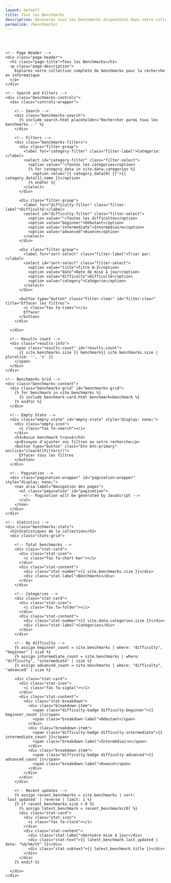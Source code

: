 ```yaml
---
layout: default
title: Tous les Benchmarks
description: Découvrez tous les benchmarks disponibles dans notre collection
permalink: /benchmarks/
---
```


<div class="benchmarks-page">
  <div class="container">
    
    <!-- Page Header -->
    <div class="page-header">
      <h1 class="page-title">Tous les Benchmarks</h1>
      <p class="page-description">
        Explorez notre collection complète de benchmarks pour la recherche en informatique
      </p>
    </div>
    
    <!-- Search and Filters -->
    <div class="benchmarks-controls">
      <div class="controls-wrapper">
        
        <!-- Search -->
        <div class="benchmarks-search">
          {% include search.html placeholder="Rechercher parmi tous les benchmarks..." %}
        </div>
        
        <!-- Filters -->
        <div class="benchmarks-filters">
          <div class="filter-group">
            <label for="category-filter" class="filter-label">Catégorie:</label>
            <select id="category-filter" class="filter-select">
              <option value="">Toutes les catégories</option>
              {% for category_data in site.data.categories %}
                <option value="{{ category_data[0] }}">{{ category_data[1].name }}</option>
              {% endfor %}
            </select>
          </div>
          
          <div class="filter-group">
            <label for="difficulty-filter" class="filter-label">Difficulté:</label>
            <select id="difficulty-filter" class="filter-select">
              <option value="">Toutes les difficultés</option>
              <option value="beginner">Débutant</option>
              <option value="intermediate">Intermédiaire</option>
              <option value="advanced">Avancé</option>
            </select>
          </div>
          
          <div class="filter-group">
            <label for="sort-select" class="filter-label">Trier par:</label>
            <select id="sort-select" class="filter-select">
              <option value="title">Titre A-Z</option>
              <option value="date">Date de mise à jour</option>
              <option value="difficulty">Difficulté</option>
              <option value="category">Catégorie</option>
            </select>
          </div>
          
          <button type="button" class="filter-clear" id="filter-clear" title="Effacer les filtres">
            <i class="fas fa-times"></i>
            Effacer
          </button>
        </div>
        
      </div>
      
      <!-- Results count -->
      <div class="results-info">
        <span class="results-count" id="results-count">
          {{ site.benchmarks.size }} benchmark{{ site.benchmarks.size | pluralize: '', 's' }}
        </span>
      </div>
    </div>
    
    <!-- Benchmarks Grid -->
    <div class="benchmarks-content">
      <div class="benchmarks-grid" id="benchmarks-grid">
        {% for benchmark in site.benchmarks %}
          {% include benchmark-card.html benchmark=benchmark %}
        {% endfor %}
      </div>
      
      <!-- Empty State -->
      <div class="empty-state" id="empty-state" style="display: none;">
        <div class="empty-icon">
          <i class="fas fa-search"></i>
        </div>
        <h3>Aucun benchmark trouvé</h3>
        <p>Essayez d'ajuster vos filtres ou votre recherche</p>
        <button type="button" class="btn btn-primary" onclick="clearAllFilters()">
          Effacer tous les filtres
        </button>
      </div>
      
      <!-- Pagination -->
      <div class="pagination-wrapper" id="pagination-wrapper" style="display: none;">
        <nav aria-label="Navigation des pages">
          <ul class="pagination" id="pagination">
            <!-- Pagination will be generated by JavaScript -->
          </ul>
        </nav>
      </div>
    </div>
    
    <!-- Statistics -->
    <div class="benchmarks-stats">
      <h2>Statistiques de la collection</h2>
      <div class="stats-grid">
        
        <!-- Total benchmarks -->
        <div class="stat-card">
          <div class="stat-icon">
            <i class="fas fa-chart-bar"></i>
          </div>
          <div class="stat-content">
            <div class="stat-number">{{ site.benchmarks.size }}</div>
            <div class="stat-label">Benchmarks</div>
          </div>
        </div>
        
        <!-- Categories -->
        <div class="stat-card">
          <div class="stat-icon">
            <i class="fas fa-folder"></i>
          </div>
          <div class="stat-content">
            <div class="stat-number">{{ site.data.categories.size }}</div>
            <div class="stat-label">Catégories</div>
          </div>
        </div>
        
        <!-- By difficulty -->
        {% assign beginner_count = site.benchmarks | where: "difficulty", "beginner" | size %}
        {% assign intermediate_count = site.benchmarks | where: "difficulty", "intermediate" | size %}
        {% assign advanced_count = site.benchmarks | where: "difficulty", "advanced" | size %}
        
        <div class="stat-card">
          <div class="stat-icon">
            <i class="fas fa-signal"></i>
          </div>
          <div class="stat-content">
            <div class="stat-breakdown">
              <div class="breakdown-item">
                <span class="difficulty-badge difficulty-beginner">{{ beginner_count }}</span>
                <span class="breakdown-label">Débutant</span>
              </div>
              <div class="breakdown-item">
                <span class="difficulty-badge difficulty-intermediate">{{ intermediate_count }}</span>
                <span class="breakdown-label">Intermédiaire</span>
              </div>
              <div class="breakdown-item">
                <span class="difficulty-badge difficulty-advanced">{{ advanced_count }}</span>
                <span class="breakdown-label">Avancé</span>
              </div>
            </div>
          </div>
        </div>
        
        <!-- Recent updates -->
        {% assign recent_benchmarks = site.benchmarks | sort: 'last_updated' | reverse | limit: 1 %}
        {% if recent_benchmarks.size > 0 %}
          {% assign latest_benchmark = recent_benchmarks[0] %}
          <div class="stat-card">
            <div class="stat-icon">
              <i class="fas fa-clock"></i>
            </div>
            <div class="stat-content">
              <div class="stat-label">Dernière mise à jour</div>
              <div class="stat-text">{{ latest_benchmark.last_updated | date: "%d/%m/%Y" }}</div>
              <div class="stat-subtext">{{ latest_benchmark.title }}</div>
            </div>
          </div>
        {% endif %}
        
      </div>
    </div>
    
  </div>
</div>

<style>
.benchmarks-page {
  padding: 2rem 0;
}

.page-header {
  text-align: center;
  margin-bottom: 3rem;
}

.page-title {
  font-size: 2.5rem;
  color: #2c3e50;
  margin-bottom: 1rem;
}

.page-description {
  font-size: 1.125rem;
  color: #6c757d;
  max-width: 600px;
  margin: 0 auto;
}

.benchmarks-controls {
  background-color: #f8f9fa;
  padding: 2rem;
  border-radius: 8px;
  margin-bottom: 3rem;
}

.controls-wrapper {
  display: flex;
  flex-direction: column;
  gap: 2rem;
  margin-bottom: 1rem;
}

.benchmarks-search {
  max-width: 600px;
  margin: 0 auto;
}

.benchmarks-filters {
  display: flex;
  flex-wrap: wrap;
  gap: 1rem;
  justify-content: center;
  align-items: end;
}

.filter-group {
  display: flex;
  flex-direction: column;
  min-width: 150px;
}

.filter-label {
  font-size: 0.875rem;
  font-weight: 500;
  color: #495057;
  margin-bottom: 0.25rem;
}

.filter-select {
  padding: 0.5rem 0.75rem;
  font-size: 0.875rem;
  border: 1px solid #ced4da;
  border-radius: 4px;
  background-color: #fff;
  color: #495057;
  transition: border-color 0.15s ease-in-out, box-shadow 0.15s ease-in-out;
}

.filter-select:focus {
  border-color: #3498db;
  outline: 0;
  box-shadow: 0 0 0 2px rgba(52, 152, 219, 0.25);
}

.filter-clear {
  display: flex;
  align-items: center;
  gap: 0.5rem;
  padding: 0.5rem 1rem;
  font-size: 0.875rem;
  color: #6c757d;
  background-color: transparent;
  border: 1px solid #ced4da;
  border-radius: 4px;
  cursor: pointer;
  transition: all 0.15s ease-in-out;
  height: fit-content;
}

.filter-clear:hover {
  color: #495057;
  background-color: #e9ecef;
  border-color: #adb5bd;
}

.results-info {
  text-align: center;
}

.results-count {
  font-size: 0.875rem;
  color: #6c757d;
  font-weight: 500;
}

.benchmarks-content {
  margin-bottom: 4rem;
}

.benchmarks-grid {
  display: grid;
  grid-template-columns: repeat(auto-fit, minmax(350px, 1fr));
  gap: 2rem;
  margin-bottom: 3rem;
}

.empty-state {
  text-align: center;
  padding: 4rem 2rem;
  color: #6c757d;
}

.empty-icon {
  font-size: 4rem;
  margin-bottom: 1.5rem;
  opacity: 0.5;
}

.empty-state h3 {
  font-size: 1.5rem;
  margin-bottom: 1rem;
  color: #495057;
}

.empty-state p {
  font-size: 1.125rem;
  margin-bottom: 2rem;
}

.benchmarks-stats {
  background-color: #f8f9fa;
  padding: 3rem 2rem;
  border-radius: 8px;
  text-align: center;
}

.benchmarks-stats h2 {
  color: #2c3e50;
  margin-bottom: 2rem;
}

.stats-grid {
  display: grid;
  grid-template-columns: repeat(auto-fit, minmax(200px, 1fr));
  gap: 2rem;
}

.stat-card {
  background: #fff;
  padding: 2rem;
  border-radius: 8px;
  box-shadow: 0 2px 4px rgba(0, 0, 0, 0.1);
  display: flex;
  align-items: center;
  gap: 1rem;
}

.stat-icon {
  font-size: 2.5rem;
  color: #3498db;
}

.stat-content {
  flex: 1;
  text-align: left;
}

.stat-number {
  font-size: 2rem;
  font-weight: 700;
  color: #2c3e50;
  line-height: 1;
}

.stat-label {
  font-size: 0.875rem;
  color: #6c757d;
  text-transform: uppercase;
  letter-spacing: 0.5px;
  margin-top: 0.25rem;
}

.stat-text {
  font-size: 1.25rem;
  font-weight: 600;
  color: #2c3e50;
}

.stat-subtext {
  font-size: 0.875rem;
  color: #6c757d;
  margin-top: 0.25rem;
}

.stat-breakdown {
  display: flex;
  flex-direction: column;
  gap: 0.5rem;
}

.breakdown-item {
  display: flex;
  align-items: center;
  gap: 0.5rem;
}

.breakdown-label {
  font-size: 0.875rem;
  color: #6c757d;
}

@media (max-width: 768px) {
  .page-title {
    font-size: 2rem;
  }
  
  .benchmarks-filters {
    flex-direction: column;
    align-items: stretch;
  }
  
  .filter-group {
    min-width: auto;
  }
  
  .benchmarks-grid {
    grid-template-columns: 1fr;
    gap: 1.5rem;
  }
  
  .stats-grid {
    grid-template-columns: 1fr;
    gap: 1.5rem;
  }
  
  .stat-card {
    flex-direction: column;
    text-align: center;
  }
  
  .stat-content {
    text-align: center;
  }
}
</style>

<script>
// Initialize category filters for benchmarks page
document.addEventListener('DOMContentLoaded', function() {
  if (typeof CategoryFilters !== 'undefined') {
    new CategoryFilters();
  }
  
  // Clear all filters function
  window.clearAllFilters = function() {
    const categoryFilter = document.getElementById('category-filter');
    const difficultyFilter = document.getElementById('difficulty-filter');
    const sortSelect = document.getElementById('sort-select');
    
    if (categoryFilter) categoryFilter.value = '';
    if (difficultyFilter) difficultyFilter.value = '';
    if (sortSelect) sortSelect.value = 'title';
    
    // Trigger change event to update display
    if (categoryFilter) categoryFilter.dispatchEvent(new Event('change'));
  };
});
</script>